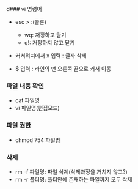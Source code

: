 d### vi 명령어  

 - esc > :(콜론)
   - wq: 저장하고 닫기
   - q!: 저장하지 않고 닫기  

 - 커서위치에서 x 입력 : 글자 삭제  
 - $ 입력 : 라인의 맨 오른쪽 끝으로 커서 이동  

 
### 파일 내용 확인  
 - cat 파일명  
 - vi 파일명(편집모드)  
 
### 파일 권한
 - chmod 754 파일명  


### 삭제
 - rm -f 파일명: 파일 삭제(삭제과정을 거치지 않고?)  
 - rm -r 폴더명: 폴더안에 존재하는 파일까지 모두 삭제  
 
